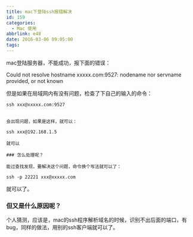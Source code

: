 ```yaml
---
title: mac下登陆ssh报错解决
id: 159
categories:
  - Mac 使用
abbrlink: e48
date: 2016-03-06 09:05:00
tags:
---
```


mac登陆服务器，不能成功，报下面的错误：

Could not resolve hostname xxxxx.com:9527: nodename nor servname provided, or not known

但是如果在局域网内有没有问题，检查了下自己的输入的命令：

    ssh xxx@xxxxx.com:9527
    

    会出现问题，如果是这样，就可以：

    ssh xxx@192.168.1.5

    就可以

    ### 怎么处理呢？

    能过查找发现，要解决这个问题，命令换个写法就可以了：

    ssh -p 22221 xxx@xxxxx.com

就可以了。

### 但又是什么原因呢？

个人猜测，应该是，mac的ssh程序解析域名的时候，识别不出后面的端口，有bug，同样的做法，用别的ssh客户端就可以了。
